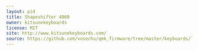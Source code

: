 ```yaml
---
layout: pid
title: Shapeshifter 4060
owner: kitsunekeyboards
license: MIT
site: http://www.kitsunekeyboards.com/
source: https://github.com/vosechu/qmk_firmware/tree/master/keyboards/laptreus
---
```

